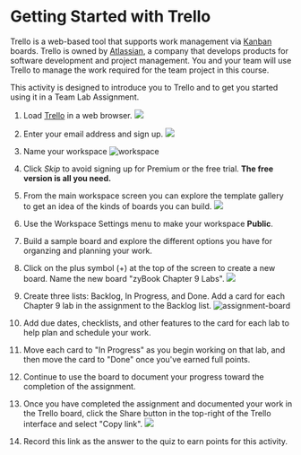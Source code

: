 # Getting Started with Trello

Trello is a web-based tool that supports work management via
[Kanban](https://en.wikipedia.org/wiki/Kanban_board) boards. Trello is owned by
[Atlassian](https://www.atlassian.com/), a company that develops products for
software development and project management. You and your team will use Trello
to manage the work required for the team project in this course.

This activity is designed to introduce you to Trello and to get you started
using it in a Team Lab Assignment.

1. Load [Trello](http://trello.com) in a web browser. ![](img/trello.png)

1. Enter your email address and sign up. ![](img/sign-up.png) 

1. Name your workspace ![workspace](img/workspace.png)

1. Click *Skip* to avoid signing up for Premium or the free trial. **The free
   version is all you need.**

1. From the main workspace screen you can explore the template gallery to get an
   idea of the kinds of boards you can build. ![](img/home.png)

1. Use the Workspace Settings menu to make your workspace **Public**.

1. Build a sample board and explore the different options you have for organzing
   and planning your work.

1. Click on the plus symbol (+) at the top of the screen to create a new board.
   Name the new board "zyBook Chapter 9 Labs".  ![](img/create-board.png)

1. Create three lists: Backlog, In Progress, and Done. Add a card for each
   Chapter 9 lab in the assignment to the Backlog list.
   ![assignment-board](img/assignment-board.png)

1. Add due dates, checklists, and other features to the card for each lab to
   help plan and schedule your work.

1. Move each card to "In Progress" as you begin working on that lab, and then
   move the card to "Done" once you've earned full points.

1. Continue to use the board to document your progress toward the completion of
   the assignment.

1. Once you have completed the assignment and documented your work in the Trello
   board, click the Share button in the top-right of the Trello interface and
   select "Copy link". ![](img/share.png)

1. Record this link as the answer to the quiz to earn points for this activity.



